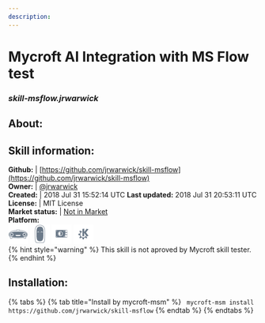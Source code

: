 ```yaml
---  
description:   
---  
```

# Mycroft AI Integration with MS Flow test  
### _skill-msflow.jrwarwick_  
## About:  


## Skill information:  
**Github:** | [https://github.com/jrwarwick/skill-msflow](https://github.com/jrwarwick/skill-msflow)  
**Owner:** | [@jrwarwick](https://github.com/jrwarwick)  
**Created:** | 2018 Jul 31 15:52:14 UTC  **Last updated:** 2018 Jul 31 20:53:11 UTC  
**License:** | MIT License  
**Market status:** | [Not in Market](https://market.mycroft.ai/skill/)  
**Platform:**  
 ![](../.gitbook/assets/mark-1-icon.png)  ![](../.gitbook/assets/mark-2-icon.png)  ![](../.gitbook/assets/picroft-icon.png)  ![](../.gitbook/assets/kde.png)   
{% hint style="warning" %}
This skill is not aproved by Mycroft skill tester.
{% endhint %}
    
## Installation:  
{% tabs %}
{% tab title="Install by mycroft-msm" %}
``` mycroft-msm install https://github.com/jrwarwick/skill-msflow```
{% endtab %}
  {% endtabs %}
  